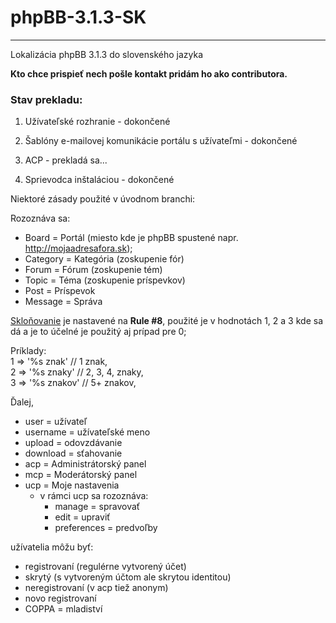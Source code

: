 # phpBB-3.1.3-SK
----------------
Lokalizácia phpBB 3.1.3 do slovenského jazyka



<b>Kto chce prispieť nech pošle kontakt pridám ho ako contributora.</b>

<h3>Stav prekladu:</h3>

1. Užívateľské rozhranie - dokončené

2. Šablóny e-mailovej komunikácie portálu s užívateľmi - dokončené

3. ACP - prekladá sa...

4. Sprievodca inštaláciou - dokončené

Niektoré zásady použité v úvodnom branchi:

Rozoznáva sa:
- Board = Portál (miesto kde je phpBB spustené napr. http://mojaadresafora.sk); 
- Category = Kategória (zoskupenie fór)
- Forum = Fórum (zoskupenie tém)
- Topic = Téma (zoskupenie príspevkov)
- Post = Príspevok
- Message = Správa


<a href=https://wiki.phpbb.com/Plural_Rules#Short_Example>Skloňovanie</a> je nastavené na <b>Rule #8</b>, použité je v hodnotách 1, 2 a 3 kde sa dá a je to účelné je použitý aj prípad pre 0;

Príklady:   
1     =>  '%s znak' 	// 1 znak,  
2     =>  '%s znaky' 	// 2, 3, 4, znaky,  
3     =>  '%s znakov' 	// 5+ znakov, 


Ďalej,
- user = užívateľ
- username = užívateľské meno
- upload = odovzdávanie
- download = sťahovanie
- acp = Administrátorský panel
- mcp = Moderátorský panel
- ucp = Moje nastavenia
  - v rámci ucp sa rozoznáva:
    - manage = spravovať
    - edit = upraviť
    - preferences = predvoľby
    
užívatelia môžu byť:
- registrovaní (regulérne vytvorený účet)
- skrytý (s vytvoreným účtom ale skrytou identitou)
- neregistrovaní (v acp tiež anonym)
- novo registrovaní
- COPPA = mladiství
  
